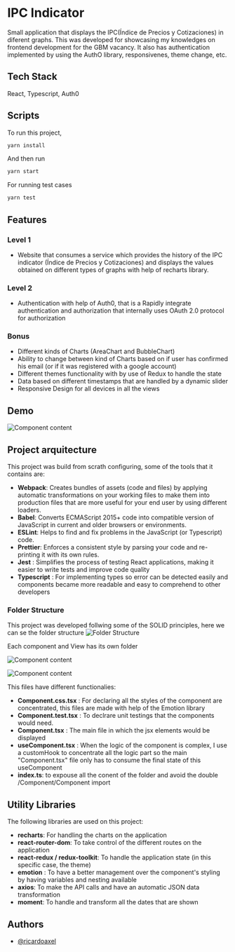# IPC Indicator

Small application that displays the IPC(Índice de Precios y Cotizaciones) in diferent graphs. This was developed for showcasing my knowledges on frontend development for the GBM vacancy. It also has authentication implemented by using the AuthO library, responsivenes, theme change, etc.

## Tech Stack

React, Typescript, Auth0

## Scripts

To run this project,

```bash
yarn install
```

And then run

```bash
yarn start
```

For running test cases

```bash
yarn test
```

## Features

### Level 1

- Website that consumes a service which provides the history of the IPC indicator (Índice de Precios y Cotizaciones) and displays the values obtained on different types of graphs with help of recharts library.

### Level 2

- Authentication with help of Auth0, that is a Rapidly integrate authentication and authorization that internally uses OAuth 2.0 protocol for authorization

### Bonus

- Different kinds of Charts (AreaChart and BubbleChart)
- Ability to change between kind of Charts based on if user has confirmed his email (or if it was registered with a google account)
- Different themes functionality with by use of Redux to handle the state
- Data based on different timestamps that are handled by a dynamic slider
- Responsive Design for all devices in all the views

## Demo

![Component content](https://res.cloudinary.com/dyfxqmtud/image/upload/v1668542232/gbmImages/GBMTestGIF_dmri6e.gif)

## Project arquitecture

This project was build from scrath configuring, some of the tools that it contains are:

- **Webpack**: Creates bundles of assets (code and files) by applying automatic transformations on your working files to make them into production files that are more useful for your end user by using different loaders.
- **Babel**: Converts ECMAScript 2015+ code into compatible version of JavaScript in current and older browsers or environments.
- **ESLint**: Helps to find and fix problems in the JavaScript (or Typescript) code.
- **Prettier**: Enforces a consistent style by parsing your code and re-printing it with its own rules.
- **Jest** : Simplifies the process of testing React applications, making it easier to write tests and improve code quality
- **Typescript** : For implementing types so error can be detected easily and components became more readable and easy to comprehend to other developers

### Folder Structure

This project was developed follwing some of the SOLID principles, here we can se the folder structure
![Folder Structure](https://res.cloudinary.com/dyfxqmtud/image/upload/v1668541779/gbmImages/FileStructure_qjmmmz.png)

Each component and View has its own folder

![Component content](https://res.cloudinary.com/dyfxqmtud/image/upload/v1668505408/gbmImages/Components_hw1unn.png)

![Component content](https://res.cloudinary.com/dyfxqmtud/image/upload/v1668505568/gbmImages/Views_iiddlx.png)

This files have different functionalies:

- **Component.css.tsx** : For declaring all the styles of the component are concentrated, this files are made with help of the Emotion library
- **Component.test.tsx** : To declrare unit testings that the components would need.
- **Component.tsx** : The main file in which the jsx elements would be displayed
- **useComponent.tsx** : When the logic of the component is complex, I use a customHook to concentrate all the logic part so the main "Component.tsx" file only has to consume the final state of this useComponent
- **index.ts**: to expouse all the conent of the folder and avoid the double /Component/Component import

## Utility Libraries

The following libraries are used on this project:

- **recharts**: For handling the charts on the application
- **react-router-dom**: To take control of the different routes on the application
- **react-redux / redux-toolkit**: To handle the application state (in this specific case, the theme)
- **emotion** : To have a better management over the component's styling by having variables and nesting available
- **axios**: To make the API calls and have an automatic JSON data transformation
- **moment**: To handle and transform all the dates that are shown

## Authors

- [@ricardoaxel](https://www.github.com/ricardoaxel)
